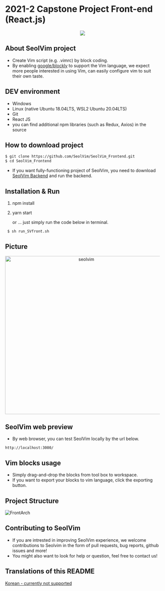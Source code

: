 # 2021-2 Capstone Project Front-end (React.js) #

<p align="center"><img src="./resources/Logo_descr_eng.png"></p>

## About SeolVim project ##
* Create Vim script (e.g. .vimrc) by block coding.
* By enabling [google/blockly](https://github.com/google/blockly) to support the Vim language, we expect more people interested in using Vim, can easily configure vim to suit their own taste.

[comment]: <> (SeolVim 사진넣기)

## DEV environment ##
* Windows
* Linux (native Ubuntu 18.04LTS, WSL2 Ubuntu 20.04LTS)
* Git
* React JS
* you can find additional npm libraries (such as Redux, Axios) in the source

## How to download project ##
```bash
$ git clone https://github.com/SeolVim/SeolVim_Frontend.git
$ cd SeolVim_Frontend
```
* If you want fully-functioning project of SeolVim, you need to download [SeolVim Backend](https://github.com/SeolVim/SeolVim_Backend) and run the backend.

## Installation & Run ##
1. npm install
2. yarn start  

    or ... just simply run the code below in terminal.
```bash
 $ sh run_SVfront.sh
 ```
 
 ## Picture ##
<p align="center">
    <img width="513" alt="seolvim" src="https://user-images.githubusercontent.com/33710013/176424262-f318881c-3648-44f2-b036-89ee515a944a.PNG">
</p>

[comment]: <> (Linux에서 실행시키는 방법, Windows에서 실행시키는 방법으로 구분하여 적어넣기)

## SeolVim web preview ##
*  By web browser, you can test SeolVim locally by the url below.
 ```url
http://localhost:3000/
 ```

## Vim blocks usage ##
* Simply drag-and-drop the blocks from tool box to workspace.
* If you want to export your blocks to vim language, click the exporting button.

## Project Structure ##
![FrontArch](./resources/FrontEnd_Arch.jpg)

[comment]: <> (프로젝트의 구조를 넣기)

## Contributing to SeolVim ##
* If you are intrested in improving SeolVim experience, we welcome contributions to Seolvim in the form of pull requests, bug reports, github issues and more!
* You might also want to look for help or question, feel free to contact us!

## Translations of this README ##
[Korean - currently not supported](./README.md)

[comment]: <> (README_ko.md 만들기 - 우선순위 하)
